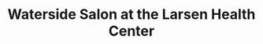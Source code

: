 ---
title: "Waterside Salon at the Larsen Health Center"
url: /fort-myers/waterside-salon-at-the-larsen-health-center/
shop: hairdresser
---